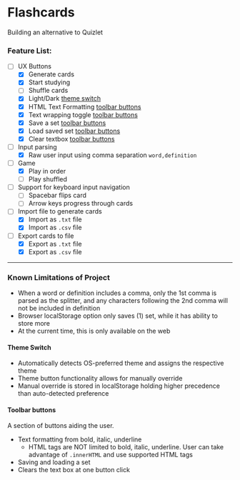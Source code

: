 # Flashcards
Building an alternative to Quizlet

### Feature List:
- [ ] UX Buttons
    - [x] Generate cards
    - [x] Start studying
    - [ ] Shuffle cards
    - [x] Light/Dark [theme switch](https://github.com/rbgk/flashcards/#theme-switch)
    - [x] HTML Text Formatting [toolbar buttons](https://github.com/rbgk/flashcards/#toolbar-buttons)
    - [x] Text wrapping toggle [toolbar buttons](https://github.com/rbgk/flashcards/#toolbar-buttons)
    - [x] Save a set [toolbar buttons](https://github.com/rbgk/flashcards/#toolbar-buttons)
    - [x] Load saved set [toolbar buttons](https://github.com/rbgk/flashcards/#toolbar-buttons)
    - [x] Clear textbox [toolbar buttons](https://github.com/rbgk/flashcards/#toolbar-buttons)
- [ ] Input parsing
    - [x] Raw user input using comma separation `word,definition`
- [ ] Game
    - [x] Play in order 
    - [ ] Play shuffled 
- [ ] Support for keyboard input navigation
    - [ ] Spacebar flips card
    - [ ] Arrow keys progress through cards
- [ ] Import file to generate cards
    - [x] Import as `.txt` file
    - [x] Import as `.csv` file
- [ ] Export cards to file
    - [x] Export as `.txt` file
    - [x] Export as `.csv` file

---
### Known Limitations of Project
- When a word or definition includes a comma, only the 1st comma is parsed as the splitter, and any characters following the 2nd comma will not be included in definition  
- Browser localStorage option only saves (1) set, while it has ability to store more  
- At the current time, this is only available on the web  

#### Theme Switch
- Automatically detects OS-preferred theme and assigns the respective theme  
- Theme button functionality allows for manually override  
- Manual override is stored in localStorage holding higher precedence than auto-detected preference  

#### Toolbar buttons
A section of buttons aiding the user.  
- Text formatting from bold, italic, underline
  - HTML tags are NOT limited to bold, italic, underline. User can take advantage of `.innerHTML` and use supported HTML tags
- Saving and loading a set
- Clears the text box at one button click
